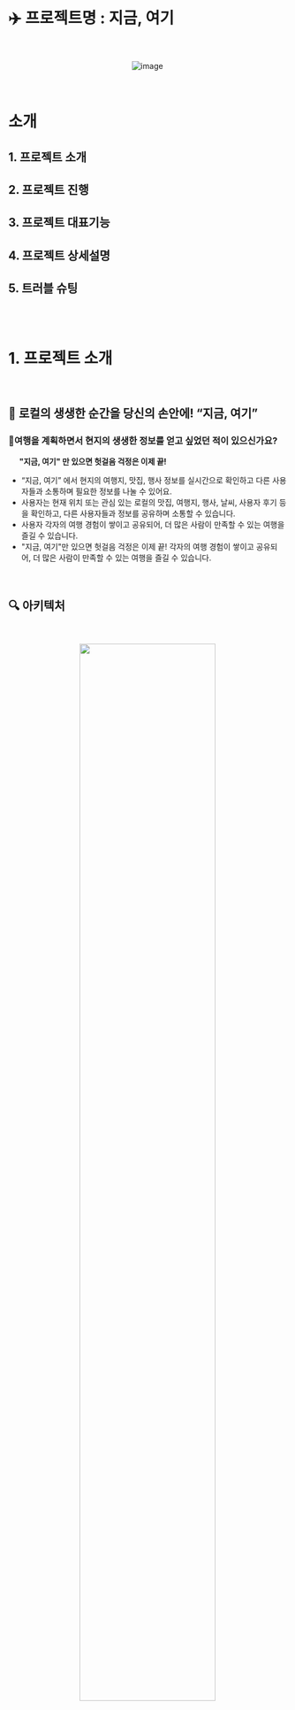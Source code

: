 # ✈️ 프로젝트명 : 지금, 여기

<br/>
<p align="center">
<img alt="image" src="public/readme-brochure.png">
</p>
<br/>

# 소개

## 1. 프로젝트 소개

## 2. 프로젝트 진행

## 3. 프로젝트 대표기능

## 4. 프로젝트 상세설명

## 5. 트러블 슈팅

  <br/>
  
  <br/>

# 1. 프로젝트 소개

<br/>
  
## 🐬 로컬의 생생한 순간을 당신의 손안에! “지금, 여기”
### 🚴여행을 계획하면서 현지의 생생한 정보를 얻고 싶었던 적이 있으신가요? <br/> 
&nbsp;&nbsp;&nbsp;&nbsp;&nbsp;**"지금, 여기" 만 있으면 헛걸음 걱정은 이제 끝!** <br/>
-  “지금, 여기” 에서 현지의 여행지, 맛집, 행사 정보를 실시간으로 확인하고 다른 사용자들과 소통하며 필요한 정보를 나눌 수 있어요.
- 사용자는 현재 위치 또는 관심 있는 로컬의 맛집, 여행지, 행사, 날씨, 사용자 후기 등을 확인하고, 다른 사용자들과 정보를 공유하며 소통할 수 있습니다.
- 사용자 각자의 여행 경험이 쌓이고 공유되어, 더 많은 사람이 만족할 수 있는 여행을 즐길 수 있습니다.
- "지금, 여기"만 있으면 헛걸음 걱정은 이제 끝! 각자의 여행 경험이 쌓이고 공유되어, 더 많은 사람이 만족할 수 있는 여행을 즐길 수 있습니다.
  <br/>

<br/>

## 🔍 아키텍처

<br/>

<p align="center">
<img src="public/herenow-architecture.png" width=70%>
</p>

<br/>
<br/>

## 📚 Stacks

#### 🌐 Package Manager

<img src="https://img.shields.io/badge/npm-green?style=for-the-badge&logo=npm&logoColor=white">

#### 💻 Front-end

<img src="https://img.shields.io/badge/Typescript-3178C6?style=for-the-badge&logo=Typescript&logoColor=white"> <img src="https://img.shields.io/badge/Next.js-black?style=for-the-badge&logo=next.js&logoColor=white"> <img src="https://img.shields.io/badge/react-61DAFB?style=for-the-badge&logo=react&logoColor=white">

#### 💾 Back-end

<img src="https://img.shields.io/badge/supabase-208C6?style=for-the-badge&logo=Supabase&logoColor=white">

#### 📁 State management

<img src="https://img.shields.io/badge/Zustand-orange?style=for-the-badge&logo=zustand&logoColor=white"> <img src="https://img.shields.io/badge/TanstackQuery-yellow?style=for-the-badge&logo=reactquery&logoColor=white">

#### 🏢 Distribution

<img src="https://img.shields.io/badge/Vercel-black?style=for-the-badge&logo=Vercel&logoColor=white">

#### ✅ API

```
한국관광공사 Tour API, 카카오 지도 API
```

#### ✅ JavaScript-Library

```react
react-toastify, day.js, react-intersection-observer, heroicons, react-kakao-maps-sdk
```

<br/>

<br/>

## 📖 기술적 의사결정

<details>
  <summary>
    <strong>Framework</strong>
  </summary>
<br/>
  
  **Next.js**
  
Next.js는 Server-Side Rendering 방식으로 동작하므로, 서버에서 데이터를 보내 빈 브라우저에 페이지를 만드는 CSR과 달리 페이지를 다 채우고 브라우저 
에 보내는 방식으로 렌더링이 진행됩니다. 따라서 SEO(검색 엔진 최적화)에 유리하고, CSR도 가능하기 때문에 선택의 폭이 넓습니다.
</details>

<details>
  <summary><strong>Programming</strong></summary>
<br/>
  
  **TypeScript**
  
자바스크립트에서 타입 시스템이 더해진 언어로 정적 타이핑이 가능합니다. 굳이 직접 실행하지 않고도 컴파일 시점에 오류를 체크할 수 있었고, 자동 완성이라는 편리한 기능을 통해 오타로 인한 실수도 현저히 줄일 수 있습니다.
</details>

<details>
  <summary><strong>Database</strong></summary>
  <br/>
  
  **Supabase**
  
데이터베이스와 API 를 구축하는데 필요한 설정, 관리와 시간을 최소화 하여 프론트엔드 개발에 집중할 수 있게 도와주는 오픈소스 벡엔드 서비스입니다. Supabase는 서버리스 환경에서 강력한 백엔드 서비스를 제공하며, 추가로 Authentication 기능은 사용자 인증 및 관리를 간편하게 처리할 수 있는 모듈을 갖추고 있습니다.
</details>

<details>
  <summary><strong>Deployment Platform</strong></summary>
<br/>
  
  **Vercel**
  
Next.js의 제작사에서 제공하는 배포 플랫폼으로, 서버리스 환경에서 빠르고 안정적인 배포를 지원합니다. 자동화된 CI/CD(Continuous Integration/Continuous Deployment) 파이프라인을 통해 코드를 푸시하면 자동으로 배포가 이루어지며, 성능 최적화 기능과 전역 CDN(Content Delivery Network)을 제공하여 빠른 로딩 속도를 보장합니다. 또한, 프로젝트의 도메인 관리와 SSL 인증서 발급을 간편하게 처리할 수 있는 기능을 갖추고 있습니다.
</details>

<details>
  <summary><strong>State Management Libraries</strong></summary>
 <br/>
     
  **TanStack Query**
  
fetch 요청 시 로딩, 에러, 성공의 상태 정보를 얻을 수 있어 서버 상태 관리가 용이합니다. 유니크한 key값을 이용해 데이터를 저장하여 특정 데이터 쿼리에 대한 조회 및 무효화를 쉽게 할 수 있으며, 동일한 네트워크 요청 발생 시 쿼리키에 캐싱된 값을 사용하여 불필요한 네트워크 
재요청을 방지할 수 있습니다. 또한, 무한 스크롤 기능을 통해 데이터를 페이지네이션 없이 연속적으로 로드할 수 있고, 낙관적 업데이트를 통해 좋아요와 같은 상호작용에 대해 빠른 사용자 피드백을 제공할 수 있습니다. 이런 기능들은 사용자 경험을 향상시키고, 성능 최적화에도 큰 
도움이 됩니다.

**Zustand**

타입스크립트 기반의 경량 전역 상태 관리 라이브러리로, 단순한 API와 빠른 성능이 특징입니다. Redux의 Flux 아키텍처를 채택하여
기존에 Redux를 사용하던 팀원들에게 친숙한 환경을 제공합니다. 보일러 플레이트가 간단하여 빠르게 설정할 수 있으며, 선언적이고 직관적인 상태 관리를 통해 코드 가독성을 높여줍니다. 또한, React와의 완벽한 호환성 덕분에 컴포넌트 기반의 개발에 유연하게 적용할 수 있습니다.

</details>

<details>
  <summary><strong>Styling</strong></summary>
 <br/>
     
  **Tailwind CSS**
  
일관된 클래스명으로 코드의 의도를 명확하게 전달 가능하며 유지 보수가 용이합니다. 미리 정의된 유틸리티 클래스를 사용하기 때문에 빠른 
디자인 가능하며 렌더링 속도, 성능 면에서 다른 CSS 방식보다 유리하고 Next.js에서 권장하는 CSS 라이브러리로서 원활하게 사용할 수 있습니다.

**React-Toastify**

사용자에게 피드백을 제공하기 위한 알림 메시지를 쉽게 구현할 수 있는 React 라이브러리입니다. 다양한 커스터마이징 옵션과 함께 간단한 API를 제공하여 프로젝트에 빠르게 통합할 수 있습니다. 특히, Next.js와 같은 서버 사이드 렌더링 환경에서도 문제없이 동작하며, 사용자 경험을
향상시키는 데 유용합니다.

**Heroicons**

Tailwind CSS 팀이 제공하는 아이콘 라이브러리로, 무료로 사용할 수 있는 다양한 SVG 아이콘을 제공합니다. React 컴포넌트 형태로 제공되기 때문에 Next.js 프로젝트에 쉽게 통합할 수 있으며, Tailwind CSS와 함께 사용하면 일관된 디자인 시스템을 구축하는 데 도움이 됩니다.

</details>

  <br/>

## 📂 프로젝트 폴더 구조

<details>
  <summary><strong>폴더 구조</strong></summary>
  <br />

📦src<br/>
┣ 📂app<br/>
┃ ┣ 📂(layout)<br/>
┃ ┃ ┣ 📂(feed)<br/>
┃ ┃ ┃ ┗ 📂feed<br/>
┃ ┃ ┃ ┃ ┣ 📜loading.tsx<br/>
┃ ┃ ┃ ┃ ┗ 📜page.tsx<br/>
┃ ┃ ┣ 📂(local)<br/>
┃ ┃ ┃ ┗ 📂local<br/>
┃ ┃ ┃ ┃ ┣ 📂details<br/>
┃ ┃ ┃ ┃ ┃ ┗ 📂[id]<br/>
┃ ┃ ┃ ┃ ┃ ┃ ┗ 📜page.tsx<br/>
┃ ┃ ┃ ┃ ┗ 📂[region]<br/>
┃ ┃ ┃ ┃ ┃ ┗ 📜page.tsx<br/>
┃ ┃ ┣ 📂feed-detail<br/>
┃ ┃ ┃ ┗ 📂[id]<br/>
┃ ┃ ┃ ┃ ┗ 📜page.tsx<br/>
┃ ┃ ┣ 📂profile<br/>
┃ ┃ ┃ ┗ 📂[id]<br/>
┃ ┃ ┃ ┃ ┗ 📜page.tsx<br/>
┃ ┃ ┣ 📂search-page<br/>
┃ ┃ ┃ ┣ 📜layout.tsx<br/>
┃ ┃ ┃ ┗ 📜page.tsx<br/>
┃ ┃ ┣ 📜layout.tsx<br/>
┃ ┃ ┗ 📜page.tsx<br/>
┃ ┣ 📂(webmain)<br/>
┃ ┃ ┣ 📂webmain<br/>
┃ ┃ ┃ ┗ 📜page.tsx<br/>
┃ ┃ ┣ 📂websearch-page<br/>
┃ ┃ ┃ ┗ 📜page.tsx<br/>
┃ ┃ ┣ 📂_componets<br/>
┃ ┃ ┃ ┣ 📂AroundLocalList<br/>
┃ ┃ ┃ ┃ ┣ 📜AroundLocalItem.tsx<br/>
┃ ┃ ┃ ┃ ┣ 📜AroundLocalList.tsx<br/>
┃ ┃ ┃ ┃ ┗ 📜index.ts<br/>
┃ ┃ ┃ ┣ 📂LocalCategory<br/>
┃ ┃ ┃ ┃ ┣ 📜index.ts<br/>
┃ ┃ ┃ ┃ ┗ 📜LocalCategory.tsx<br/>
┃ ┃ ┃ ┣ 📂LocalFeedList<br/>
┃ ┃ ┃ ┃ ┣ 📜FeedItem.tsx<br/>
┃ ┃ ┃ ┃ ┣ 📜index.ts<br/>
┃ ┃ ┃ ┃ ┗ 📜LocalFeedList.tsx<br/>
┃ ┃ ┃ ┣ 📜MainBanner.tsx<br/>
┃ ┃ ┃ ┣ 📜searchStore.ts<br/>
┃ ┃ ┃ ┣ 📜WebFeedCategories.tsx<br/>
┃ ┃ ┃ ┣ 📜WebFeedItem.tsx<br/>
┃ ┃ ┃ ┣ 📜WebFeedSearchItem.tsx<br/>
┃ ┃ ┃ ┣ 📜WebFooter.tsx<br/>
┃ ┃ ┃ ┣ 📜WebHeader.tsx<br/>
┃ ┃ ┃ ┣ 📜WebMainBar.tsx<br/>
┃ ┃ ┃ ┣ 📜WebRecentSearch.tsx<br/>
┃ ┃ ┃ ┣ 📜WebSearch.tsx<br/>
┃ ┃ ┃ ┣ 📜WebSearchCategories.tsx<br/>
┃ ┃ ┃ ┗ 📜WebSearchItem.tsx<br/>
┃ ┃ ┗ 📜layout.tsx<br/>
┃ ┣ 📂api<br/>
┃ ┃ ┣ 📂additional-details<br/>
┃ ┃ ┃ ┗ 📂[id]<br/>
┃ ┃ ┃ ┃ ┗ 📜route.ts<br/>
┃ ┃ ┣ 📂check-email<br/>
┃ ┃ ┃ ┗ 📜route.ts<br/>
┃ ┃ ┣ 📂like-place<br/>
┃ ┃ ┃ ┗ 📜route.ts<br/>
┃ ┃ ┣ 📂local-details<br/>
┃ ┃ ┃ ┗ 📂[id]<br/>
┃ ┃ ┃ ┃ ┗ 📜route.ts<br/>
┃ ┃ ┣ 📂local-event<br/>
┃ ┃ ┃ ┗ 📂[id]<br/>
┃ ┃ ┃ ┃ ┗ 📜route.ts<br/>
┃ ┃ ┣ 📂local-list<br/>
┃ ┃ ┃ ┗ 📂[id]<br/>
┃ ┃ ┃ ┃ ┗ 📜route.ts<br/>
┃ ┃ ┣ 📂nearby-places<br/>
┃ ┃ ┃ ┗ 📜route.ts<br/>
┃ ┃ ┣ 📂search<br/>
┃ ┃ ┃ ┗ 📜route.ts<br/>
┃ ┃ ┣ 📂sign-in<br/>
┃ ┃ ┃ ┣ 📂callback<br/>
┃ ┃ ┃ ┃ ┗ 📜route.ts<br/>
┃ ┃ ┃ ┗ 📜route.ts<br/>
┃ ┃ ┣ 📂sign-out<br/>
┃ ┃ ┃ ┗ 📜route.ts<br/>
┃ ┃ ┣ 📂sign-up<br/>
┃ ┃ ┃ ┗ 📜route.ts<br/>
┃ ┃ ┣ 📂supabase-feed<br/>
┃ ┃ ┃ ┗ 📜route.ts<br/>
┃ ┃ ┣ 📂supabase-feeduserdata<br/>
┃ ┃ ┃ ┗ 📜route.ts<br/>
┃ ┃ ┣ 📂supabase-searchfeed<br/>
┃ ┃ ┃ ┗ 📜route.ts<br/>
┃ ┃ ┣ 📂supabase-sortedfeed<br/>
┃ ┃ ┃ ┗ 📜route.ts<br/>
┃ ┃ ┗ 📜tourApi.ts<br/>
┃ ┣ 📂feed-write<br/>
┃ ┃ ┣ 📜layout.tsx<br/>
┃ ┃ ┗ 📜page.tsx<br/>
┃ ┣ 📂sign-in<br/>
┃ ┃ ┗ 📜page.tsx<br/>
┃ ┣ 📂sign-up<br/>
┃ ┃ ┗ 📜page.tsx<br/>
┃ ┣ 📜globals.css<br/>
┃ ┣ 📜layout.tsx<br/>
┃ ┗ 📜not-found.tsx<br/>
┣ 📂components<br/>
┃ ┣ 📂FeedDetail<br/>
┃ ┃ ┣ 📜Comments.tsx<br/>
┃ ┃ ┣ 📜DetailLikeBtn.tsx<br/>
┃ ┃ ┣ 📜FeedDetailSkeleton.tsx<br/>
┃ ┃ ┗ 📜PopularPosts.tsx<br/>
┃ ┣ 📂FeedList<br/>
┃ ┃ ┣ 📜FeedItemSkeleton.tsx<br/>
┃ ┃ ┣ 📜FeedListClient.tsx<br/>
┃ ┃ ┣ 📜FeedListItem.tsx<br/>
┃ ┃ ┣ 📜HeartIconSolid.tsx<br/>
┃ ┃ ┗ 📜UserName.tsx<br/>
┃ ┣ 📂FeedWrite<br/>
┃ ┃ ┣ 📜ContentInput.tsx<br/>
┃ ┃ ┣ 📜ImageUpload.tsx<br/>
┃ ┃ ┣ 📜LocationButton.tsx<br/>
┃ ┃ ┣ 📜LocationDropdown.tsx<br/>
┃ ┃ ┗ 📜TitleInput.tsx<br/>
┃ ┣ 📂Footer<br/>
┃ ┃ ┣ 📜Footer.tsx<br/>
┃ ┃ ┗ 📜index.ts<br/>
┃ ┣ 📂FooterMain<br/>
┃ ┃ ┗ 📜FooterMain.tsx<br/>
┃ ┣ 📂HeaderLayout<br/>
┃ ┃ ┗ 📜HeaderLayout.tsx<br/>
┃ ┣ 📂HeaderMain<br/>
┃ ┃ ┗ 📜HeaderMain.tsx<br/>
┃ ┣ 📂HomeMain<br/>
┃ ┃ ┗ 📜HomeMain.tsx<br/>
┃ ┣ 📂IconList<br/>
┃ ┃ ┣ 📜PenIcon.tsx<br/>
┃ ┃ ┗ 📜PostIcon.tsx<br/>
┃ ┣ 📂LocalDetails<br/>
┃ ┃ ┣ 📜Details.tsx<br/>
┃ ┃ ┣ 📜KakaoMap.tsx<br/>
┃ ┃ ┣ 📜LikeBtn.tsx<br/>
┃ ┃ ┣ 📜LocalDetailsSkeleton.tsx<br/>
┃ ┃ ┗ 📜NearbyPlaces.tsx<br/>
┃ ┣ 📂LocalList<br/>
┃ ┃ ┣ 📜ContentTypeFilter.tsx<br/>
┃ ┃ ┣ 📜InfiniteScroll.tsx<br/>
┃ ┃ ┣ 📜LoadingState.tsx<br/>
┃ ┃ ┣ 📜LocalListItem.tsx<br/>
┃ ┃ ┣ 📜LocalListPage.tsx<br/>
┃ ┃ ┣ 📜RegionHeader.tsx<br/>
┃ ┃ ┗ 📜SkeletonCard.tsx<br/>
┃ ┣ 📂MainPage<br/>
┃ ┃ ┣ 📂api<br/>
┃ ┃ ┃ ┗ 📜searchApi.ts<br/>
┃ ┃ ┣ 📂Header<br/>
┃ ┃ ┃ ┣ 📜Header.tsx<br/>
┃ ┃ ┃ ┗ 📜index.ts<br/>
┃ ┃ ┣ 📂Main<br/>
┃ ┃ ┃ ┣ 📂Sections<br/>
┃ ┃ ┃ ┃ ┣ 📜CheckLoginUser.tsx<br/>
┃ ┃ ┃ ┃ ┣ 📜LocalItem.tsx<br/>
┃ ┃ ┃ ┃ ┣ 📜LocalItemList.tsx<br/>
┃ ┃ ┃ ┃ ┣ 📜LocalSection.tsx<br/>
┃ ┃ ┃ ┃ ┣ 📜WebFeedItem.tsx<br/>
┃ ┃ ┃ ┃ ┗ 📜WebFeedSection.tsx<br/>
┃ ┃ ┃ ┣ 📜index.ts<br/>
┃ ┃ ┃ ┗ 📜Main.tsx<br/>
┃ ┃ ┣ 📂SearchElements<br/>
┃ ┃ ┃ ┣ 📜SearchFeed.tsx<br/>
┃ ┃ ┃ ┣ 📜SearchFeedItem.tsx<br/>
┃ ┃ ┃ ┣ 📜SearchFilterItem.tsx<br/>
┃ ┃ ┃ ┣ 📜SearchForm.tsx<br/>
┃ ┃ ┃ ┣ 📜SearchIntroduction.tsx<br/>
┃ ┃ ┃ ┗ 📜SearchItem.tsx<br/>
┃ ┃ ┗ 📂Skeleton<br/>
┃ ┃ ┃ ┣ 📜SkeletonFeedItem.tsx<br/>
┃ ┃ ┃ ┣ 📜SkeletonLocalItem.tsx<br/>
┃ ┃ ┃ ┣ 📜SkeletonLocation.tsx<br/>
┃ ┃ ┃ ┣ 📜SkeletonSearchItem.tsx<br/>
┃ ┃ ┃ ┣ 📜SkeletonWebFeed.tsx<br/>
┃ ┃ ┃ ┗ 📜SkeletonWebSearch.tsx<br/>
┃ ┣ 📂Modal<br/>
┃ ┃ ┗ 📜Modal.tsx<br/>
┃ ┣ 📂MypageFeedLikesList<br/>
┃ ┃ ┗ 📜FeedLikesList.tsx<br/>
┃ ┣ 📂MypageFeedsList<br/>
┃ ┃ ┗ 📜FeedsList.tsx<br/>
┃ ┣ 📂MypagePlaceLikesList<br/>
┃ ┃ ┗ 📜PlaceLikes.tsx<br/>
┃ ┣ 📂SearchMain<br/>
┃ ┃ ┗ 📜SearchMain.tsx<br/>
┃ ┣ 📂SocialLogin<br/>
┃ ┃ ┗ 📜Sociallogin.tsx<br/>
┃ ┣ 📜DeletePrompt.tsx<br/>
┃ ┣ 📜LoadingSpinner.tsx<br/>
┃ ┣ 📜LoginPrompt.tsx<br/>
┃ ┣ 📜SendFeedWrite.tsx<br/>
┃ ┗ 📜Skeleton.tsx<br/>
┣ 📂constants<br/>
┃ ┗ 📜regionImages.ts<br/>
┣ 📂data<br/>
┃ ┗ 📜regions.json<br/>
┣ 📂fonts<br/>
┃ ┗ 📜PretendardVariable.woff2<br/>
┣ 📂hooks<br/>
┃ ┣ 📜useDebounce.ts<br/>
┃ ┣ 📜useKaKaoLoader.ts<br/>
┃ ┣ 📜useLocalDetails.ts<br/>
┃ ┗ 📜useLocalList.ts<br/>
┣ 📂providers<br/>
┃ ┣ 📜QueryProvider.tsx<br/>
┃ ┗ 📜ToastProvider.tsx<br/>
┣ 📂types<br/>
┃ ┣ 📜feed.ts<br/>
┃ ┣ 📜localDetails.ts<br/>
┃ ┣ 📜localList.ts<br/>
┃ ┣ 📜mainTypes.ts<br/>
┃ ┣ 📜post.ts<br/>
┃ ┗ 📜supabase.ts<br/>
┣ 📂utils<br/>
┃ ┣ 📂supabase<br/>
┃ ┃ ┣ 📜client.ts<br/>
┃ ┃ ┣ 📜middleware.ts<br/>
┃ ┃ ┗ 📜server.ts<br/>
┃ ┣ 📜formatDate.ts<br/>
┃ ┣ 📜getRegionName.ts<br/>
┃ ┣ 📜getSigunguName.ts<br/>
┃ ┗ 📜toastHelper.ts<br/>
┣ 📂zustand<br/>
┃ ┗ 📜useAuthStore.ts<br/>
┗ 📜middleware.ts<br/>

</details>

<br/>
<br/>

## 🙂 팀원 소개

<div align="center">

|                                                                   정현우                                                                    |                                                                 강동석                                                                 |                                                                  안시승                                                                  |                                                                  박성욱                                                                   |                                                                  이세영                                                                   |                                                                 김언진                                                                 |
| :-----------------------------------------------------------------------------------------------------------------------------------------: | :------------------------------------------------------------------------------------------------------------------------------------: | :--------------------------------------------------------------------------------------------------------------------------------------: | :---------------------------------------------------------------------------------------------------------------------------------------: | :---------------------------------------------------------------------------------------------------------------------------------------: | :------------------------------------------------------------------------------------------------------------------------------------: |
| <a href="https://github.com/junghyunwoo02"><img src="https://avatars.githubusercontent.com/u/166801004?v=4" width="100" height="100" /></a> | <a href="https://github.com/show1486"><img src="https://avatars.githubusercontent.com/u/153741544?v=4" width="100" height="100" /></a> | <a href="https://github.com/Maestrossa"><img src="https://avatars.githubusercontent.com/u/161290671?v=4" width="100" height="100" /></a> | <a href="https://github.com/SecretCandy"><img src="https://avatars.githubusercontent.com/u/108340910?v=4" width="100" height="100" /></a> | <a href="https://github.com/leeseayoung"><img src="https://avatars.githubusercontent.com/u/141402621?v=4" width="100" height="100" /></a> | <a href="https://github.com/EONNI107"><img src="https://avatars.githubusercontent.com/u/131836982?v=4" width="100" height="100" /></a> |
|                                     피드 목록페이지<br/>장소 목록페이지<br/>필터,무한스크롤<br/>좋아요                                      |                                      메인페이지<br/>검색결과페이지<br/>레이아웃<br/>검색기능구현                                       |                                      장소 상세페이지<br/>장소 정보,지도<br/>주변 장소<br/>댓글,API                                       |                                            피드 상세페이지<br/>좋아요,댓글<br/>피드 작성페이지                                            |                                                      로그인,회원가입<br/>마이페이지                                                       |                                                    전체적인 디자인<br/>와이어프레임                                                    |

</div>

  <br/>

  <br/>

# 2. 프로젝트 진행

<br/>

## 2024.07.16 ~ 2024.08.21<br/><br/>

<br/>

| <img alt="image" src="gif\룰파일.gif"> | <img alt="image" src="gif\코드 컨벤션.jpg"> |
| :------------------------------------: | :-----------------------------------------: |

<figcaption>
  
#### 🥇 원활한 소통과 작업내용 공유를 위해 zep과 slack을 사용했어요
  
#### 🥈 코드 컨벤션을 규칙을 정해서 통일된 규칙안에서 코드를 작성해보았어요
  
#### 🥉 pr에 2명 이상의 approve가 있어야 develop에 merge를 할 수 있도록 설정했어요

</figcaption>
<br/>
<br/>

  <br/>
  <br/>

# 3. 프로젝트 대표기능

  <br/>
  
## 🧳 내 주변 여행지와 검색 기능
<div>
<img src="https://www.notion.so/image/https%3A%2F%2Fprod-files-secure.s3.us-west-2.amazonaws.com%2F83c75a39-3aba-4ba4-a792-7aefe4b07895%2Faba20be0-5954-45fe-bd5e-faba83b6c4c2%2FSlide_16_9_-_1.png?table=block&id=85e55d3e-85e5-46e6-b7e0-733a3d6c32f8&spaceId=83c75a39-3aba-4ba4-a792-7aefe4b07895&width=1420&userId=c6ff8b59-141d-43fd-a1c9-b3a2ad415c9a&cache=v2">
<figcaption>   
  <br/>
  
### 🔎 현재 위치 또는 검색을 이용하여 정보(맛집, 관광지, 행사 등)를 찾을 수 있어요.

- 사용자의 현재 위치를 기반으로 주변 여행 정보들을 보여줍니다.
- 다양한 정보를 검색을 통해 간편하고 정확하게 정보를 볼 수 있습니다.

</figcaption>
</div>
  <br/>

## 🧳 지역 캐러셀과 지역 목록 페이지

<div>
<img src="https://www.notion.so/image/https%3A%2F%2Fprod-files-secure.s3.us-west-2.amazonaws.com%2F83c75a39-3aba-4ba4-a792-7aefe4b07895%2F67402518-08cb-43b0-9da9-2febe2434a5e%2FSlide_16_9_-_2.png?table=block&id=e1c8a8d3-f8d3-425b-93c0-3675acac321a&spaceId=83c75a39-3aba-4ba4-a792-7aefe4b07895&width=1440&userId=c6ff8b59-141d-43fd-a1c9-b3a2ad415c9a&cache=v2">
<figcaption>   
  <br/>
  
### 🗺️ 각 지역만의 정보(맛집, 여행지, 행사 등)을 한눈에 확인할 수 있어요.

- 전국 키워드를 클릭해 해당 지역들의 정보를 한눈에 확인할 수 있습니다.
- 해당 지역의 여행지, 맛집, 축제 및 행사 등 다양한 카테고리 별 정보를 찾을 수 있습니다.
- 해당 장소를 누르면 상세 페이지로 이동합니다

</figcaption>
</div>
  <br/>

## 🧳 장소 상세 페이지

<div>
<img src="https://www.notion.so/image/https%3A%2F%2Fprod-files-secure.s3.us-west-2.amazonaws.com%2F83c75a39-3aba-4ba4-a792-7aefe4b07895%2Fcd107ae9-0166-4b20-9f1c-655737cad738%2FSlide_16_9_-_3.png?table=block&id=49a7780e-bb34-4099-b350-0395bc7b3838&spaceId=83c75a39-3aba-4ba4-a792-7aefe4b07895&width=1420&userId=c6ff8b59-141d-43fd-a1c9-b3a2ad415c9a&cache=v2">
<figcaption>   
  <br/>
  
### 🚩 해당 장소의 정보를 자세하게 볼 수 있어요.

- 좋아요와 공유, 댓글 기능으로 사람들과 소통할 수 있습니다.
- 해당 장소에 대한 위치를 카카오 맵으로 마커로 표시합니다.
- 카테고리 타입에 맞는 주변 장소를 추천합니다.

</figcaption>
</div>
  <br/>

## 🧳 피드 상세 페이지

<div>
<img src="https://www.notion.so/image/https%3A%2F%2Fprod-files-secure.s3.us-west-2.amazonaws.com%2F83c75a39-3aba-4ba4-a792-7aefe4b07895%2F7a4b3536-71bb-469f-bc25-e5f2e799720b%2FSlide_16_9_-_4.png?table=block&id=1bb6dace-857c-4d22-af4f-5ad403b6a4ca&spaceId=83c75a39-3aba-4ba4-a792-7aefe4b07895&width=1420&userId=c6ff8b59-141d-43fd-a1c9-b3a2ad415c9a&cache=v2">
<figcaption>   
  <br/>
  
### 🔖 사람들과 피드에서 마음의 드는 장소를 공유할 수 있어요.

- 좋아요와 공유, 댓글 기능으로 사람들과 소통할 수 있습니다.
- 해당 장소에 대한 위치를 표시하여 어디인지 확인하고, 클릭하면 해당 장소 목록 페이지로 이동합니다.

</figcaption>
</div>
  <br/>

## 🧳 피드 목록과 작성 페이지

<div>
<img src="https://www.notion.so/image/https%3A%2F%2Fprod-files-secure.s3.us-west-2.amazonaws.com%2F83c75a39-3aba-4ba4-a792-7aefe4b07895%2F03729491-3c3c-4803-896f-38893d7d5743%2FSlide_16_9_-_5.png?table=block&id=4aacd43b-0b46-42d4-ba1f-5b3ecb1cae3d&spaceId=83c75a39-3aba-4ba4-a792-7aefe4b07895&width=1440&userId=c6ff8b59-141d-43fd-a1c9-b3a2ad415c9a&cache=v2">
<figcaption>   
  <br/>
  
### ✍🏻 자신만의 피드를 작성하여 여행 이야기를 남겨보세요.

- 사용자가 특정 지역에 대한 게시글을 업로드해 장소의 정보와 경험을 공유합니다.
- 등록된 글을 지역 별로, 최신순, 댓글순, 찜한순으로 볼 수 있습니다.
- 피드를 작성하거나 찜하면 마이페이지에서 확인할 수 있습니다.

</figcaption>
</div>
  <br/>

## 🧳 마이 페이지

<div>
<img src="https://www.notion.so/image/https%3A%2F%2Fprod-files-secure.s3.us-west-2.amazonaws.com%2F83c75a39-3aba-4ba4-a792-7aefe4b07895%2Face73730-53e6-4741-81db-f57ec40d452c%2FSlide_16_9_-_6.png?table=block&id=4a4b12a4-56ec-49b5-826d-43e8caad7990&spaceId=83c75a39-3aba-4ba4-a792-7aefe4b07895&width=1440&userId=c6ff8b59-141d-43fd-a1c9-b3a2ad415c9a&cache=v2">
<figcaption>   
  <br/>
  
### 😎 사용자의 정보와 내가 찜한 컨텐츠들을 확인할 수 있어요.

- 닉네임과 프로필 사진을 변경할 수 있습니다.
- 내가 찜한 피드 게시글과 작성한 글, 장소 등을 확인할 수 있습니다.

</figcaption>
</div>
  <br/>
  
  <br/>

# 4. 프로젝트 상세설명

<br/>

## ✅ 사용자는 현재 위치 또는 검색을 이용하여 정보(맛집, 관관지, 행사등)를 찾을 수 있어요

<br/>

| <img height="400" src="gif\현 위치 로컬.gif"/> | <img height="400" src="gif\검색.gif"/> |
| :--------------------------------------------: | :------------------------------------: |

<figcaption>
  
  ### ▶️ 현재 위치를 기반으로 주변 로컬정보들을 보여줍니다.
  ### ▶️ 다양한 정보를 검색을 통해 간편하게 정보를 볼 수 있습니다.
</figcaption>

  <br/>

## ✅ 각 지역만의 정보(맛집, 관관지, 행사등)를 한눈에 확인할 수 있어요

<br/>

<div align="center">
  <img src="gif\지역별.gif"/>
  <br/>
</div>
  <br/>

<figcaption>
  
  ### ▶️ 한눈에 보이는 전국 키워드를 클릭하여 그 지역들의 정보를 한눈에 확인할 수 있습니다.
</figcaption>

  <br/>

## ✅ 피드를 통해 관련 로컬들의 맛집, 관관지, 행사등의 후기를 한눈에 볼 수 있어요

<br/>

<div align="center">
  <img src="gif\피드.gif"/>
  <br/>
</div>
<br/>

<figcaption>
  
### ▶️ 사용자들이 작성한 피드를 통해 후기와 경험, 추억들을 한눈에 볼 수 있습니다.
  
  <br/>
</figcaption>

  <br/>

## ✅ 자신만의 피드를 작성하여 본인만의 이야기를 남길 수 있어요

<img src="gif\피드작성.gif"/>
<br/>

<figcaption>
  
  ### ▶️ 사용자가 직접 글과 사진을 작성하여 정보를 공유 할 수 있습니다.
  
</figcaption>

  <br/>

  <br/>

# 5. 트러블 슈팅

  <br/>
 <details>
  <summary>
    <strong>1. Database Error와 트리거 설정 수정</strong>
  </summary>
<br/>
  
  **❌ 문제**
  
"Database error saving new user"라는 에러 메시지가 계속 나타났습니다. 유저 테이블을 public 유저로 복사하는 과정에서 생긴 오류.

**✅ 해결**

초기 트리거 설정이 잘못되어 DROP FUNCTION 코드를 사용해 삭제한 후,
다시 설정하여 오류를 수정했습니다.

<details>
  <summary>🖱️ 코드</summary>

```js
create or replace function public.handle_new_user()
returns trigger
language plpgsql
security definer set search_path = ''
as $$
begin
  insert into public."Users" (id, email, nickname, provider)
  values (
    new.id, new.email,
    new.raw_user_meta_data->>'name',
    new.raw_app_meta_data->>'provider'
  );
  return new;
end;
$$;
```

</details>
</details>
 
 <details>
  <summary>
    <strong>2. 관광 API 데이터에서 특정 관광지 지도 렌더링 문제</strong>
  </summary>
<br/>
  
  **❌ 문제**
  
관광 API 데이터에서 위도와 경도를 받아와 카카오맵에 표시할 때, 특정 관광지만 지도에 마커가 보이고 지도 자체는 렌더링되지 않았습니다. 관광 API가 잘못된 좌표 데이터를 제공하고 있었습니다.

**✅ 해결**

해당 문제를 해결하기 위해, 데이터베이스를 직접 수정할 수 없는 상황에서 다음과 같은 접근 방식이 적용되었습니다. API 데이터가 우리나라 국토의 좌표 범위를 벗어나는 경우, 지도가 렌더링되지 않도록 설정했습니다. 이 방식으로 문제를 효과적으로 해결할 수 있었습니다.

 </details>

 <details>
  <summary>
    <strong>3.페이지 내 두 개의 API 엔드포인트 응답 데이터 구조 차이로 인한 타입 에러</strong>
  </summary>
<br/>
  
  **❌ 문제**
  
한 페이지에서 두 개의 서로 다른 API 엔드포인트를 호출할 때, 응답 데이터의 구조가 달라서 타입 에러가 발생했습니다. 예를 들어, zipCode 데이터는 행사 정보 데이터에 없으며, 지역 기반 정보에는 행사 시작일과 종료일 정보가 포함되어 있지 않았습니다.
  **✅ 해결**
  
응답 데이터의 구조가 크게 다르지 않음을 확인한 후, 두 데이터 구조를 통합하여 차이가 있는 부분만 옵셔널 체이닝으로 지정했습니다. 
예를 들어, zipcode?: string과 같은 방식으로 해결하여 타입 에러를 방지했습니다.
<details>
  <summary>🖱️ 코드</summary>

```js
create or replace function public.handle_new_user()
returns trigger
language plpgsql
security definer set search_path = ''
as $$
begin
  insert into public."Users" (id, email, nickname, provider)
  values (
    new.id, new.email,
    new.raw_user_meta_data->>'name',
    new.raw_app_meta_data->>'provider'
  );
  return new;
end;
$$;
```

</details>
</details>

 <details>
  <summary>
    <strong>4. 지역 이름에 하이픈이 포함된 객체 키 접근 문제</strong>
  </summary>
<br/>
  
  **❌ 문제**
  
지역 이름에 하이픈이 포함된 경우, 예를 들어 jeju-do, 이 지역 이름을 객체의 키로 사용할 때 JavaScript에서 부호가 있는 표현을 산술 연산으로 해석하려고 시도하는 문제가 발생했습니다. 이는 regionImages[params.region.toLowerCase()]와 같이 접근할 때 문제가 됩니다.

**✅ 해결**

regionImages 객체의 키를 정규화된 형태로 미리 설정하고, params.region 값을 동일한 방식으로 정규화하여 사용합니다, 이 방법을 사용하면 params.region 값을 정규화하여 모든 지역에 대해 일관되게 처리할 수 있습니다.

<details>
  <summary>🖱️코드</summary>

```js
// 예: regionImages 객체 정의
const regionImages = {
  jejudo: '/지역이미지.jpg',
  gyeonggido: '/지역이미지.jpg',
  // 다른 지역 이미지 정의
};

// 지역 이름 정규화
const normalizedRegion = params.region.toLowerCase().replace(/-/g, '');

// 정규화된 키로 이미지 선택
const selectedImage = regionImages[normalizedRegion];
```

</details>
</details>

 <details>
  <summary>
    <strong>5. 좋아요 기능 비동기 처리 관련 문제</strong>
  </summary>
<br/>
  
  **❌ 문제**
  
피드에 좋아요를 누르거나 취소할 때, UI가 즉시 업데이트되지 않거나, 좋아요 상태가 올바르게 반영되지 않는 문제 발생했습니다.

**✅ 해결**

좋아요 버튼을 클릭했을 때 즉시 UI 상태를 업데이트하고, 비동기로 서버와 통신하여 실제 좋아요 상태를 저장하도록 하였습니다.
만약 서버 통신에 실패하더라도 사용자 경험을 해치지 않도록 로컬 상태를 유지하는 방식을 도입했습니다.
Optimistic UI 업데이트: 사용자가 좋아요 버튼을 클릭했을 때, 서버 응답을 기다리지 않고 먼저 로컬 상태를 업데이트하여 UI가 즉시 반영되도록 하였습니다.
그 후 서버에 요청을 보내고, 요청이 실패하면 다시 원래 상태로 복구했습니다.

</details>

  <br/>

  <br/>
